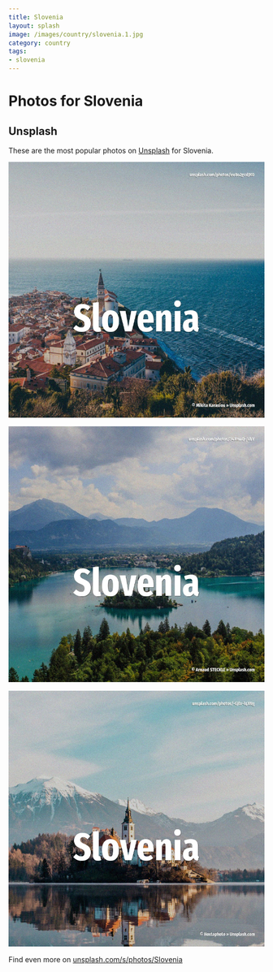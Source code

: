 ```yaml
---
title: Slovenia
layout: splash
image: /images/country/slovenia.1.jpg
category: country
tags:
- slovenia
---
```

# Photos for Slovenia

## Unsplash

These are the most popular photos on [Unsplash](https://unsplash.com) for Slovenia.

![Slovenia](/images/country/slovenia.1.jpg)

![Slovenia](/images/country/slovenia.2.jpg)

![Slovenia](/images/country/slovenia.3.jpg)

Find even more on [unsplash.com/s/photos/Slovenia](https://unsplash.com/s/photos/Slovenia)